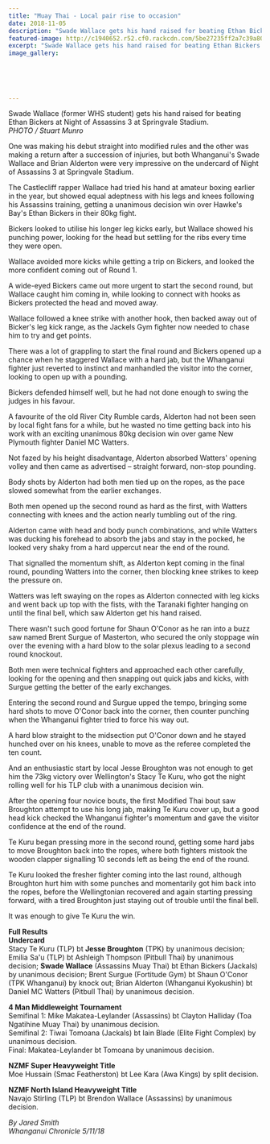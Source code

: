 ```yaml
---
title: "Muay Thai - Local pair rise to occasion"
date: 2018-11-05
description: "Swade Wallace gets his hand raised for beating Ethan Bickers at Night of Assassins 3 at Springvale Stadium"
featured-image: http://c1940652.r52.cf0.rackcdn.com/5be27235ff2a7c39a800040f/boxing-ex-swade-wallace-330-chron-5-nov.jpg
excerpt: "Swade Wallace gets his hand raised for beating Ethan Bickers at Night of Assassins 3 at Springvale Stadium."
image_gallery:
    
    
    
    
    
---
```


<p><span>Swade Wallace (former WHS student) gets his hand raised for beating Ethan Bickers at Night of Assassins 3 at Springvale Stadium.</span><br /><em>PHOTO / Stuart Munro</em></p>
<p class="element element-paragraph">One was making his debut straight into modified rules and the other was making a return after a succession of injuries, but both Whanganui's Swade Wallace and Brian Alderton were very impressive on the undercard of Night of Assassins 3 at Springvale Stadium.</p>
<p class="element element-paragraph">The Castlecliff rapper Wallace had tried his hand at amateur boxing earlier in the year, but showed equal adeptness with his legs and knees following his Assassins training, getting a unanimous decision win over Hawke's Bay's Ethan Bickers in their 80kg fight.</p>
<p class="element element-paragraph">Bickers looked to utilise his longer leg kicks early, but Wallace showed his punching power, looking for the head but settling for the ribs every time they were open.</p>
<p class="element element-paragraph">Wallace avoided more kicks while getting a trip on Bickers, and looked the more confident coming out of Round 1.</p>
<p class="element element-paragraph">A wide-eyed Bickers came out more urgent to start the second round, but Wallace caught him coming in, while looking to connect with hooks as Bickers protected the head and moved away.</p>
<p class="element element-paragraph">Wallace followed a knee strike with another hook, then backed away out of Bicker's leg kick range, as the Jackels Gym fighter now needed to chase him to try and get points.</p>
<p class="element element-paragraph">There was a lot of grappling to start the final round and Bickers opened up a chance when he staggered Wallace with a hard jab, but the Whanganui fighter just reverted to instinct and manhandled the visitor into the corner, looking to open up with a pounding.</p>
<p class="element element-paragraph">Bickers defended himself well, but he had not done enough to swing the judges in his favour.</p>
<p class="element element-paragraph">A favourite of the old River City Rumble cards, Alderton had not been seen by local fight fans for a while, but he wasted no time getting back into his work with an exciting unanimous 80kg decision win over game New Plymouth fighter Daniel MC Watters.</p>
<p class="element element-paragraph">Not fazed by his height disadvantage, Alderton absorbed Watters' opening volley and then came as advertised &ndash; straight forward, non-stop pounding.</p>
<p class="element element-paragraph">Body shots by Alderton had both men tied up on the ropes, as the pace slowed somewhat from the earlier exchanges.</p>
<p class="element element-paragraph">Both men opened up the second round as hard as the first, with Watters connecting with knees and the action nearly tumbling out of the ring.</p>
<p class="element element-paragraph">Alderton came with head and body punch combinations, and while Watters was ducking his forehead to absorb the jabs and stay in the pocked, he looked very shaky from a hard uppercut near the end of the round.</p>
<p class="element element-paragraph">That signalled the momentum shift, as Alderton kept coming in the final round, pounding Watters into the corner, then blocking knee strikes to keep the pressure on.</p>
<p class="element element-paragraph">Watters was left swaying on the ropes as Alderton connected with leg kicks and went back up top with the fists, with the Taranaki fighter hanging on until the final bell, which saw Alderton get his hand raised.</p>
<p class="element element-paragraph">There wasn't such good fortune for Shaun O'Conor as he ran into a buzz saw named Brent Surgue of Masterton, who secured the only stoppage win over the evening with a hard blow to the solar plexus leading to a second round knockout.</p>
<p class="element element-paragraph">Both men were technical fighters and approached each other carefully, looking for the opening and then snapping out quick jabs and kicks, with Surgue getting the better of the early exchanges.</p>
<p class="element element-paragraph">Entering the second round and Surgue upped the tempo, bringing some hard shots to move O'Conor back into the corner, then counter punching when the Whanganui fighter tried to force his way out.</p>
<p class="element element-paragraph">A hard blow straight to the midsection put O'Conor down and he stayed hunched over on his knees, unable to move as the referee completed the ten count.</p>
<p class="element element-paragraph">And an enthusiastic start by local Jesse Broughton was not enough to get him the 73kg victory over Wellington's Stacy Te Kuru, who got the night rolling well for his TLP club with a unanimous decision win.</p>
<p class="element element-paragraph">After the opening four novice bouts, the first Modified Thai bout saw Broughton attempt to use his long jab, making Te Kuru cover up, but a good head kick checked the Whanganui fighter's momentum and gave the visitor confidence at the end of the round.</p>
<p class="element element-paragraph">Te Kuru began pressing more in the second round, getting some hard jabs to move Broughton back into the ropes, where both fighters mistook the wooden clapper signalling 10 seconds left as being the end of the round.</p>
<p class="element element-paragraph">Te Kuru looked the fresher fighter coming into the last round, although Broughton hurt him with some punches and momentarily got him back into the ropes, before the Wellingtonian recovered and again starting pressing forward, with a tired Broughton just staying out of trouble until the final bell.</p>
<p class="element element-paragraph">It was enough to give Te Kuru the win.</p>
<p class="element element-paragraph"><strong>Full Results</strong><br /><strong>Undercard</strong><br />Stacy Te Kuru (TLP) bt <strong>Jesse Broughton</strong> (TPK) by unanimous decision; Emilia Sa'u (TLP) bt Ashleigh Thompson (Pitbull Thai) by unanimous decision; <strong>Swade Wallace</strong> (Assassins Muay Thai) bt Ethan Bickers (Jackals) by unanimous decision; Brent Surgue (Fortitude Gym) bt Shaun O'Conor (TPK Whanganui) by knock out; Brian Alderton (Whanganui Kyokushin) bt Daniel MC Watters (Pitbull Thai) by unanimous decision.</p>
<p class="element element-paragraph"><strong>4 Man Middleweight Tournament</strong><br />Semifinal 1: Mike Makatea-Leylander (Assassins) bt Clayton Halliday (Toa Ngatihine Muay Thai) by unanimous decision.<br />Semifinal 2: Tiwai Tomoana (Jackals) bt Iain Blade (Elite Fight Complex) by unanimous decision.<br />Final: Makatea-Leylander bt Tomoana by unanimous decision.</p>
<p class="element element-paragraph"><strong>NZMF Super Heavyweight Title</strong><br />Moe Hussain (Smac Featherston) bt Lee Kara (Awa Kings) by split decision.</p>
<p class="element element-paragraph"><strong>NZMF North Island Heavyweight Title</strong><br />Navajo Stirling (TLP) bt Brendon Wallace (Assassins) by unanimous decision.</p>
<p class="element element-paragraph"><em>By Jared Smith</em><br /><em>Whanganui Chronicle 5/11/18</em></p>

